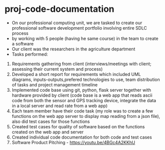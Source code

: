# proj-code-documentation
- On our professional computing unit, we are tasked to create our professional software development portfolio involving entire SDLC process
- by working with 5 people (having he same course) in the team to create a software 
- Our client was the researchers in the agriculture department
- Tasks performed:
1. Requirements gathering from client (interviews/meetings with client; assessing their current system and process)
2. Developed a short report for requirements which included UML diagrams, inputs-outputs,prefered technologies to use, team distribution of tasks and project management timeline
3. Implemented code base using git, python, flask server together with hardware provided by client (code base is a web app that reads ascii code from both the sensor and GPS tracking device, integrate the data in a local server and read rate from a web app) 
4. Each team member have their code task (my role was to create a few functions on the web app server to display map reading from a json file), also did test cases for those functions
5. Created test cases for quality of software based on the functions created on the web app and server
6. Created individual code documentation for both code and test cases
7. Software Product Pitching - https://youtu.be/4BGc4A2KKhU

